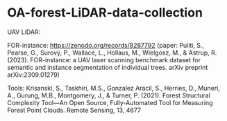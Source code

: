 # OA-forest-LiDAR-data-collection

UAV LiDAR:

FOR-instance: https://zenodo.org/records/8287792 (paper: Puliti, S., Pearse, G., Surový, P., Wallace, L., Hollaus, M., Wielgosz, M., & Astrup, R. (2023). FOR-instance: a UAV laser scanning benchmark dataset for semantic and instance segmentation of individual trees. arXiv preprint arXiv:2309.01279)




Tools:
Krisanski, S., Taskhiri, M.S., Gonzalez Aracil, S., Herries, D., Muneri, A., Gurung, M.B., Montgomery, J., & Turner, P. (2021). Forest Structural Complexity Tool—An Open Source, Fully-Automated Tool for Measuring Forest Point Clouds. Remote Sensing, 13, 4677

